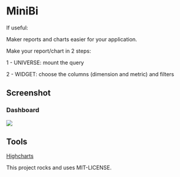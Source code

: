 # MiniBi

If useful:
<script data-gratipay-username="altherlex"
        src="//gttp.co/v1.js"></script>

Maker reports and charts easier for your application.

Make your report/chart in 2 steps:

1 - UNIVERSE: mount the query

2 - WIDGET: choose the columns (dimension and metric) and filters

## Screenshot
### Dashboard

<img src="https://lh6.googleusercontent.com/-fs7T7xIU0z8/VBtDqCThgGI/AAAAAAAACFU/on1mTJJ1FSs/w1278-h604-no/dashboard.jpg"></img>

## Tools

<a href="http://www.highcharts.com/">Highcharts</a>


This project rocks and uses MIT-LICENSE.
